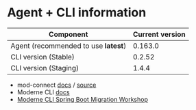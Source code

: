 # Agent + CLI information

| Component                             | Current version |
| ------------------------------------- | --------------- |
| Agent (recommended to use **latest**) | 0.163.0         |
| CLI version (Stable)                  | 0.2.52          |
| CLI version (Staging)                 | 1.4.4           |

* mod-connect [docs](https://moderneinc.github.io/mod-connect/) / [source](https://github.com/moderneinc/mod-connect)
* Moderne CLI [docs](https://moderneinc.github.io/moderne-cli/)
* [Moderne CLI Spring Boot Migration Workshop](https://moderneinc.github.io/springboot-migration-workshop/docs/moderne-cli/)
